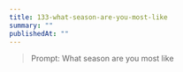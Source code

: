 ```yaml
---
title: 133-what-season-are-you-most-like
summary: ""
publishedAt: ""
---
```


> Prompt: What season are you most like


